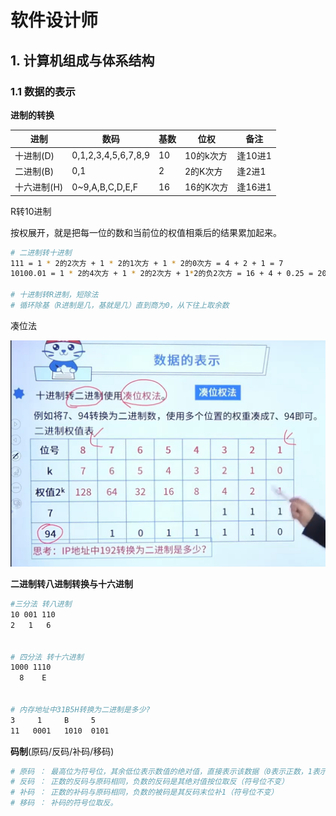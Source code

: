 # 软件设计师

## 1. 计算机组成与体系结构

### 1.1 数据的表示

**进制的转换**

| 进制        | 数码                | 基数 | 位权      | 备注    |
| ----------- | ------------------- | ---- | --------- | ------- |
| 十进制(D)   | 0,1,2,3,4,5,6,7,8,9 | 10   | 10的k次方 | 逢10进1 |
| 二进制(B)   | 0,1                 | 2    | 2的K次方  | 逢2进1  |
| 十六进制(H) | 0~9,A,B,C,D,E,F     | 16   | 16的K次方 | 逢16进1 |

R转10进制

按权展开，就是把每一位的数和当前位的权值相乘后的结果累加起来。

```sh
# 二进制转十进制 
111 = 1 * 2的2次方 + 1 * 2的1次方 + 1 * 2的0次方 = 4 + 2 + 1 = 7
10100.01 = 1 * 2的4次方 + 1 * 2的2次方 + 1*2的负2次方 = 16 + 4 + 0.25 = 20.25

# 十进制转R进制，短除法
# 循环除基（R进制是几，基就是几）直到商为0，从下往上取余数
```



凑位法

![image-20240313182310952](.\希赛\image-20240313182310952.png)



**二进制转八进制转换与十六进制**

```sh
#三分法 转八进制
10 001 110
2   1   6


# 四分法 转十六进制
1000 1110
  8    E
  

# 内存地址中31B5H转换为二进制是多少?
3     1     B     5
11   0001   1010  0101
```

**码制**(原码/反码/补码/移码)

```sh
# 原码 ： 最高位为符号位，其余低位表示数值的绝对值，直接表示该数据（0表示正数，1表示负数)
# 反码 ： 正数的反码与原码相同，负数的反码是其绝对值按位取反（符号位不变）
# 补码 ： 正数的补码与原码相同，负数的被码是其反码末位补1（符号位不变）
# 移码 ： 补码的符号位取反。
```



